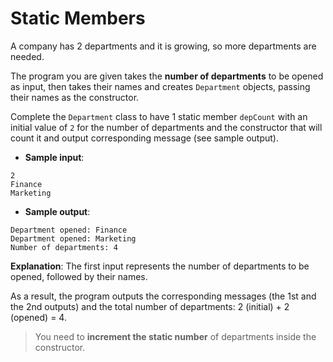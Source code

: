 # Static Members

A company has 2 departments and it is growing, so more departments are needed.

The program you are given takes the **number of departments** to be opened as input, then takes their names and creates `Department` objects, passing their names as the constructor.

Complete the `Department` class to have 1 static member `depCount` with an initial value of `2` for the number of departments and the constructor that will count it and output corresponding message (see sample output).

- **Sample input**:  
```
2
Finance
Marketing
```

- **Sample output**:  
```
Department opened: Finance
Department opened: Marketing
Number of departments: 4
```

**Explanation**: The first input represents the number of departments to be opened, followed by their names.

As a result, the program outputs the corresponding messages (the 1st and the 2nd outputs) and the total number of departments: 2 (initial) + 2 (opened) = 4.

>You need to **increment the static number** of departments inside the constructor.